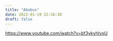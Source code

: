 ```yaml
---
title: "Abobus"
date: 2022-01-19 22:16:10
draft: false
---
```


https://www.youtube.com/watch?v=bf3ykyhIvxU
